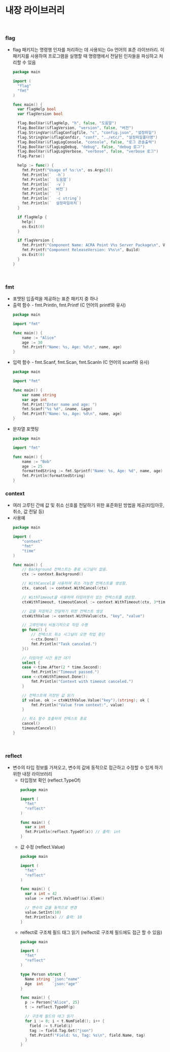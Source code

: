 # 내장 라이브러리
<br/>

### flag
  + flag 패키지는 명령행 인자를 처리하는 데 사용되는 Go 언어의 표준 라이브러리. 이 패키지를 사용하여 프로그램을 실행할 때 명령행에서 전달된 인자들을 파싱하고 처리할 수 있음
    ```go
    package main

    import (
      "flag"
      "fmt"
    )

    func main() {
      var flagHelp bool
      var flagVersion bool

      flag.BoolVar(&flagHelp, "h", false, "도움말")
      flag.BoolVar(&flagVersion, "version", false, "버전")
      flag.StringVar(&flagConfigfile, "c", "config.json", "설정파일")
      flag.StringVar(&flagConfdir, "conf", "../etc/", "설정파일폴더명")
      flag.BoolVar(&flagLogConsole, "console", false, "로그 콘솔출력")
      flag.BoolVar(&flagLogDebug, "debug", false, "debug 로그")
      flag.BoolVar(&flagLogVerbose, "verbose", false, "verbose 로그")
      flag.Parse()

      help := func() {
        fmt.Printf("Usage of %s:\n", os.Args[0])
        fmt.Println(`  -h`)
        fmt.Println(`  도움말`)
        fmt.Println(`  -v`)
        fmt.Println(`  버전`)
        fmt.Println(`  `)
        fmt.Println(`  -c string`)
        fmt.Println(`  설정파일위치`)
      }

      if flagHelp {
        help()
        os.Exit(0)
      }

      if flagVersion {
        fmt.Printf("Component Name: ACRA Point V%s Server Package\n", Version)
        fmt.Printf("Component ReleaseVersion: V%s\n", Build)
        os.Exit(0)
      }
    }
    ```
<br/>

### fmt
  + 포맷된 입출력을 제공하는 표준 패키지 중 하나
  + 출력 함수 - fmt.Println, fmt.Printf (C 언어의 printf와 유사)
    ```go
    package main

    import "fmt"

    func main() {
        name := "Alice"
        age := 30
        fmt.Printf("Name: %s, Age: %d\n", name, age)
    }
    ```
  + 입력 함수 - fmt.Scanf, fmt.Scan, fmt.Scanln (C 언어의 scanf와 유사)
    ```go
    package main

    import "fmt"

    func main() {
        var name string
        var age int
        fmt.Print("Enter name and age: ")
        fmt.Scanf("%s %d", &name, &age)
        fmt.Printf("Name: %s, Age: %d\n", name, age)
    }
    ```
  + 문자열 포맷팅
    ```go
    package main

    import "fmt"

    func main() {
        name := "Bob"
        age := 25
        formattedString := fmt.Sprintf("Name: %s, Age: %d", name, age)
        fmt.Println(formattedString)
    }
    ```

### context
  + 여러 고루틴 간에 값 및 취소 신호를 전달하기 위한 표준화된 방법을 제공(타임아웃, 취소, 값 전달 등)
  + 사용예
    ```go title=""
    package main

    import (
        "context"
        "fmt"
        "time"
    )

    func main() {
        // Background 컨텍스트는 종료 시그널이 없음.
        ctx := context.Background()

        // WithCancel을 사용하여 취소 가능한 컨텍스트를 생성함.
        ctx, cancel := context.WithCancel(ctx)

        // WithTimeout을 사용하여 타임아웃이 있는 컨텍스트를 생성함.
        ctxWithTimeout, timeoutCancel := context.WithTimeout(ctx, 3*time.Second)

        // 값을 저장하고 전달하기 위한 컨텍스트 생성
        ctxWithValue := context.WithValue(ctx, "key", "value")

        // 고루틴에서 비동기적으로 작업 수행
        go func() {
            // 컨텍스트 취소 시그널이 오면 작업 중단
            <-ctx.Done()
            fmt.Println("Task canceled.")
        }()

        // 타임아웃 시간 동안 대기
        select {
        case <-time.After(2 * time.Second):
            fmt.Println("Timeout passed.")
        case <-ctxWithTimeout.Done():
            fmt.Println("Context with timeout canceled.")
        }

        // 컨텍스트에 저장된 값 읽기
        if value, ok := ctxWithValue.Value("key").(string); ok {
            fmt.Println("Value from context:", value)
        }

        // 취소 함수 호출하여 컨텍스트 종료
        cancel()
        timeoutCancel()
    }
    ```
<br/>

### reflect
  + 변수의 타입 정보를 가져오고, 변수의 값에 동적으로 접근하고 수정할 수 있게 하기 위한 내장 라이브러리
    + 타입정보 확인 (reflect.TypeOf)
      ```go
      package main

      import (
        "fmt"
        "reflect"
      )

      func main() {
        var x int
        fmt.Println(reflect.TypeOf(x)) // 출력: int
      }
      ```
    + 값 수정 (reflect.Value)
      ```go
      package main

      import (
        "fmt"
        "reflect"
      )

      func main() {
        var x int = 42
        value := reflect.ValueOf(&x).Elem()

        // 변수의 값을 동적으로 변경
        value.SetInt(10)
        fmt.Println(x) // 출력: 10
      }
      ```
    + relfect로 구조체 필드 태그 읽기 (relfect로 구조체 필드에도 접근 할 수 있음)
      ```go
      package main

      import (
        "fmt"
        "reflect"
      )

      type Person struct {
        Name string `json:"name"`
        Age  int    `json:"age"`
      }

      func main() {
        p := Person{"Alice", 25}
        t := reflect.TypeOf(p)

        // 구조체 필드의 태그 읽기
        for i := 0; i < t.NumField(); i++ {
          field := t.Field(i)
          tag := field.Tag.Get("json")
          fmt.Printf("Field: %s, Tag: %s\n", field.Name, tag)
        }
      }
      ```